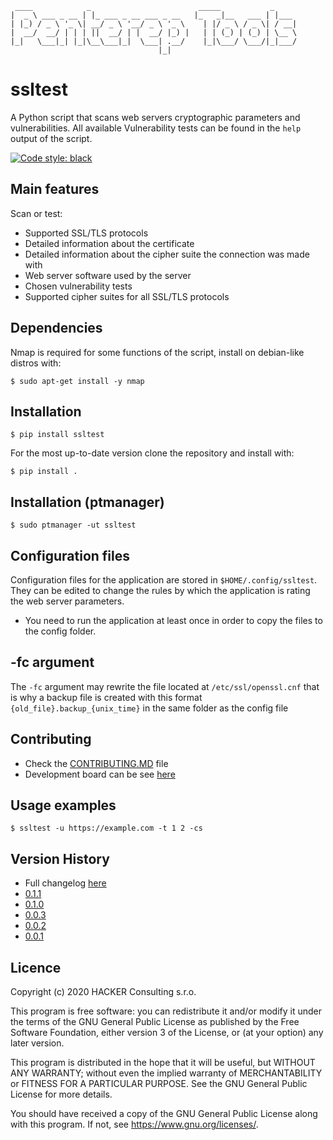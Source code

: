 ```
 ____            _                        _____           _
|  _ \ ___ _ __ | |_ ___ _ __ ___ _ __   |_   _|__   ___ | |___
| |_) / _ \ '_ \| __/ _ \ '__/ _ \ '_ \    | |/ _ \ / _ \| / __|
|  __/  __/ | | | ||  __/ | |  __/ |_) |   | | (_) | (_) | \__ \
|_|   \___|_| |_|\__\___|_|  \___| .__/    |_|\___/ \___/|_|___/
                                 |_|
```

# ssltest

A Python script that scans web servers cryptographic parameters and vulnerabilities. All available Vulnerability tests
can be found in the `help` output of the script.

[![Code style: black](https://img.shields.io/badge/code%20style-black-000000.svg)](https://github.com/psf/black)

## Main features

Scan or test:

- Supported SSL/TLS protocols
- Detailed information about the certificate
- Detailed information about the cipher suite the connection was made with
- Web server software used by the server
- Chosen vulnerability tests
- Supported cipher suites for all SSL/TLS protocols

## Dependencies

Nmap is required for some functions of the script, install on debian-like distros with:

```shell
$ sudo apt-get install -y nmap
```

## Installation

```shell
$ pip install ssltest
```

For the most up-to-date version clone the repository and install with:

```shell
$ pip install .
```

## Installation (ptmanager)

```shell
$ sudo ptmanager -ut ssltest
```

## Configuration files
Configuration files for the application are stored in `$HOME/.config/ssltest`. They can be edited to change the rules by
which the application is rating the web server parameters.
- You need to run the application at least once in order to copy the files to the config folder.

## -fc argument

The `-fc` argument may rewrite the file located at `/etc/ssl/openssl.cnf` that is why a backup file is created with this
format `{old_file}.backup_{unix_time}` in the same folder as the config file

## Contributing
- Check the [CONTRIBUTING.MD](CONTRIBUTING.md) file
- Development board can be see [here](https://trello.com/b/7XxY6gFy/ssltest)

## Usage examples

```
$ ssltest -u https://example.com -t 1 2 -cs
```

## Version History

* Full changelog [here](/CHANGELOG.md)
* [0.1.1](https://github.com/SamoKopecky/ssltest/releases/tag/v0.1.1)
* [0.1.0](https://github.com/SamoKopecky/ssltest/releases/tag/v0.1.0)
* [0.0.3](https://github.com/SamoKopecky/ssltest/releases/tag/v0.0.3)
* [0.0.2](https://github.com/SamoKopecky/ssltest/releases/tag/v0.0.2)
* [0.0.1](https://github.com/SamoKopecky/ssltest/releases/tag/v0.0.1)

## Licence

Copyright (c) 2020 HACKER Consulting s.r.o.

This program is free software: you can redistribute it and/or modify it under the terms of the GNU General Public
License as published by the Free Software Foundation, either version 3 of the License, or
(at your option) any later version.

This program is distributed in the hope that it will be useful, but WITHOUT ANY WARRANTY; without even the implied
warranty of MERCHANTABILITY or FITNESS FOR A PARTICULAR PURPOSE. See the GNU General Public License for more details.

You should have received a copy of the GNU General Public License along with this program. If not,
see <https://www.gnu.org/licenses/>.
